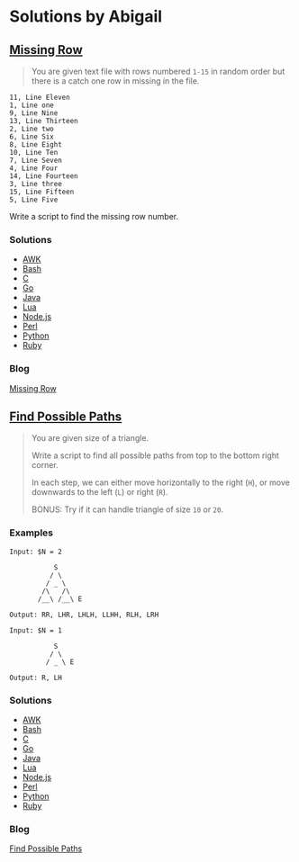# Solutions by Abigail
## [Missing Row](https://perlweeklychallenge.org/blog/perl-weekly-challenge-117/#TASK1)

> You are given text file with rows numbered `1-15` in random order but
> there is a catch one row in missing in the file.

~~~~
11, Line Eleven
1, Line one
9, Line Nine
13, Line Thirteen
2, Line two
6, Line Six
8, Line Eight
10, Line Ten
7, Line Seven
4, Line Four
14, Line Fourteen
3, Line three
15, Line Fifteen
5, Line Five
~~~~

Write a script to find the missing row number.

### Solutions
* [AWK](awk/ch-1.awk)
* [Bash](bash/ch-1.sh)
* [C](c/ch-1.c)
* [Go](go/ch-1.go)
* [Java](java/ch-1.java)
* [Lua](lua/ch-1.lua)
* [Node.js](node/ch-1.js)
* [Perl](perl/ch-1.pl)
* [Python](python/ch-1.py)
* [Ruby](ruby/ch-1.rb)

### Blog
[Missing Row](https://abigail.github.io/HTML/Perl-Weekly-Challenge/week-117-1.html)

## [Find Possible Paths](https://perlweeklychallenge.org/blog/perl-weekly-challenge-115/#TASK2)

> You are given size of a triangle.
> 
> Write a script to find all possible paths from top to the bottom
> right corner.
> 
> In each step, we can either move horizontally to the right (`H`), or
> move downwards to the left (`L`) or right (`R`).
>
> BONUS: Try if it can handle triangle of size `10` or `20`.

### Examples
~~~~
Input: $N = 2

           S
          / \
         / _ \
        /\   /\
       /__\ /__\ E

Output: RR, LHR, LHLH, LLHH, RLH, LRH
~~~~

~~~~
Input: $N = 1

           S
          / \
         / _ \ E

Output: R, LH
~~~~

### Solutions
* [AWK](awk/ch-2.awk)
* [Bash](bash/ch-2.sh)
* [C](c/ch-2.c)
* [Go](go/ch-2.go)
* [Java](java/ch-1.java)
* [Lua](lua/ch-2.lua)
* [Node.js](node/ch-2.js)
* [Perl](perl/ch-2.pl)
* [Python](python/ch-2.py)
* [Ruby](ruby/ch-2.rb)

### Blog
[Find Possible Paths](https://abigail.github.io/HTML/Perl-Weekly-Challenge/week-117-2.html)
